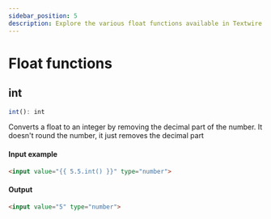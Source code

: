 ```yaml
---
sidebar_position: 5
description: Explore the various float functions available in Textwire
---
```


# Float functions
## int
```ts
int(): int
```

Converts a float to an integer by removing the decimal part of the number. It doesn't round the number, it just removes the decimal part

#### Input example
```html
<input value="{{ 5.5.int() }}" type="number">
```

#### Output
```html
<input value="5" type="number">
```